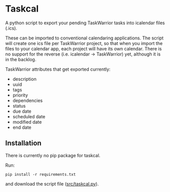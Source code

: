 # Taskcal

A python script to export your pending TaskWarrior tasks into icalendar files (.ics).

These can be imported to conventional calendaring applications. The script will
create one ics file per TaskWarrior project, so that when you import the files to
your calendar app, each project will have its own calendar. There is no support
for the reverse (i.e. icalendar -> TaskWarrior) yet, although it is in the backlog.

TaskWarrior attributes that get exported currently:

- description
- uuid
- tags
- priority
- dependencies
- status
- due date
- scheduled date
- modified date
- end date

## Installation

There is currently no pip package for taskcal.

Run:

```
pip install -r requirements.txt
```

and download the script file ([src/taskcal.py](src/taskcal.py)).
